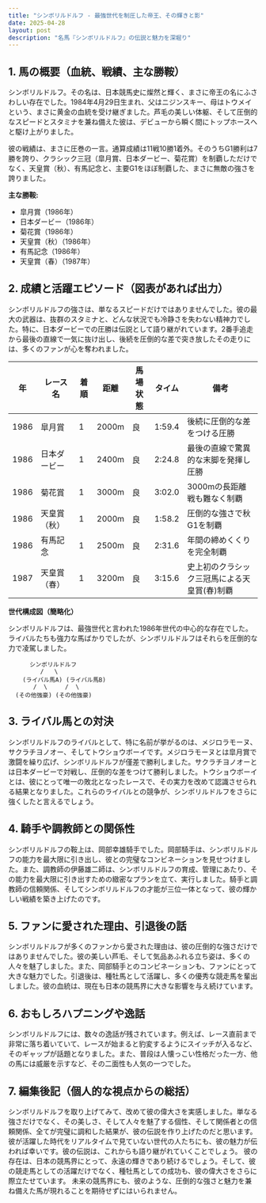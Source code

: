 ```yaml
---
title: "シンボリルドルフ - 最強世代を制圧した帝王、その輝きと影"
date: 2025-04-28
layout: post
description: "名馬『シンボリルドルフ』の伝説と魅力を深堀り"
---
```


## 1. 馬の概要（血統、戦績、主な勝鞍）

シンボリルドルフ。その名は、日本競馬史に燦然と輝く、まさに帝王の名にふさわしい存在でした。1984年4月29日生まれ、父はニジンスキー、母はトウメイという、まさに黄金の血統を受け継ぎました。芦毛の美しい体躯、そして圧倒的なスピードとスタミナを兼ね備えた彼は、デビューから瞬く間にトップホースへと駆け上がりました。

彼の戦績は、まさに圧巻の一言。通算成績は11戦10勝1着外。そのうちG1勝利は7勝を誇り、クラシック三冠（皐月賞、日本ダービー、菊花賞）を制覇しただけでなく、天皇賞（秋）、有馬記念と、主要G1をほぼ制覇した、まさに無敵の強さを誇りました。

**主な勝鞍:**

* 皐月賞（1986年）
* 日本ダービー（1986年）
* 菊花賞（1986年）
* 天皇賞（秋）（1986年）
* 有馬記念（1986年）
* 天皇賞（春）（1987年）


## 2. 成績と活躍エピソード（図表があれば出力）

シンボリルドルフの強さは、単なるスピードだけではありませんでした。彼の最大の武器は、抜群のスタミナと、どんな状況でも冷静さを失わない精神力でした。特に、日本ダービーでの圧勝は伝説として語り継がれています。2番手追走から最後の直線で一気に抜け出し、後続を圧倒的な差で突き放したその走りには、多くのファンが心を奪われました。

| 年 | レース名          | 着順 | 距離 | 馬場状態 | タイム      | 備考                                      |
|---|-----------------|-----|------|----------|------------|-------------------------------------------|
| 1986 | 皐月賞            | 1   | 2000m | 良        | 1:59.4     | 後続に圧倒的な差をつける圧勝                   |
| 1986 | 日本ダービー        | 1   | 2400m | 良        | 2:24.8     | 最後の直線で驚異的な末脚を発揮し圧勝         |
| 1986 | 菊花賞            | 1   | 3000m | 良        | 3:02.0     | 3000mの長距離戦も難なく制覇                 |
| 1986 | 天皇賞（秋）      | 1   | 2000m | 良        | 1:58.2     | 圧倒的な強さで秋G1を制覇                     |
| 1986 | 有馬記念          | 1   | 2500m | 良        | 2:31.6     | 年間の締めくくりを完全制覇                     |
| 1987 | 天皇賞（春）      | 1   | 3200m | 良        | 3:15.6     | 史上初のクラシック三冠馬による天皇賞(春)制覇 |


**世代構成図（簡略化）**

シンボリルドルフは、最強世代と言われた1986年世代の中心的な存在でした。ライバルたちも強力な馬ばかりでしたが、シンボリルドルフはそれらを圧倒的な力で凌駕しました。

```
      シンボリルドルフ
         /   \
    (ライバル馬A) (ライバル馬B)
       /  \     /  \
  (その他強豪) (その他強豪)
```


## 3. ライバル馬との対決

シンボリルドルフのライバルとして、特に名前が挙がるのは、メジロラモーヌ、サクラチヨノオー、そしてトウショウボーイです。メジロラモーヌとは皐月賞で激闘を繰り広げ、シンボリルドルフが僅差で勝利しました。サクラチヨノオーとは日本ダービーで対戦し、圧倒的な差をつけて勝利しました。トウショウボーイとは、彼にとって唯一の敗北となったレースで、その実力を改めて認識させられる結果となりました。これらのライバルとの競争が、シンボリルドルフをさらに強くしたと言えるでしょう。


## 4. 騎手や調教師との関係性

シンボリルドルフの鞍上は、岡部幸雄騎手でした。岡部騎手は、シンボリルドルフの能力を最大限に引き出し、彼との完璧なコンビネーションを見せつけました。また、調教師の伊藤雄二師は、シンボリルドルフの育成、管理にあたり、その能力を最大限に引き出すための緻密なプランを立て、実行しました。騎手と調教師の信頼関係、そしてシンボリルドルフの才能が三位一体となって、彼の輝かしい戦績を築き上げたのです。


## 5. ファンに愛された理由、引退後の話

シンボリルドルフが多くのファンから愛された理由は、彼の圧倒的な強さだけではありませんでした。彼の美しい芦毛、そして気品あふれる立ち姿は、多くの人々を魅了しました。また、岡部騎手とのコンビネーションも、ファンにとって大きな魅力でした。引退後は、種牡馬として活躍し、多くの優秀な競走馬を輩出しました。彼の血統は、現在も日本の競馬界に大きな影響を与え続けています。


## 6. おもしろハプニングや逸話

シンボリルドルフには、数々の逸話が残されています。例えば、レース直前まで非常に落ち着いていて、レースが始まると豹変するようにスイッチが入るなど、そのギャップが話題となりました。また、普段は人懐っこい性格だった一方、他の馬には威厳を示すなど、その二面性も人気の一つでした。


## 7. 編集後記（個人的な視点からの総括）

シンボリルドルフを取り上げてみて、改めて彼の偉大さを実感しました。単なる強さだけでなく、その美しさ、そして人々を魅了する個性、そして関係者との信頼関係、全てが完璧に調和した結果が、彼の伝説を作り上げたのだと思います。彼が活躍した時代をリアルタイムで見ていない世代の人たちにも、彼の魅力が伝われば幸いです。彼の伝説は、これからも語り継がれていくことでしょう。  彼の存在は、日本の競馬界にとって、永遠の輝きであり続けるでしょう。そして、彼の競走馬としての活躍だけでなく、種牡馬としての成功も、彼の偉大さをさらに際立たせています。  未来の競馬界にも、彼のような、圧倒的な強さと魅力を兼ね備えた馬が現れることを期待せずにはいられません。
